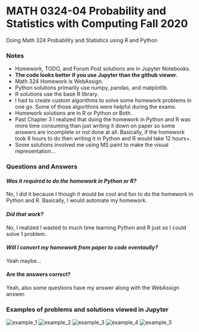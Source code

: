 # MATH 0324-04 Probability and Statistics with Computing Fall 2020
Doing Math 324 Probability and Statistics using R and Python

### Notes
- Homework, TODO, and Forum Post solutions are in Jupyter Notebooks.
- **The code looks better if you use Jupyter than the github viewer.**
- Math 324 Homework is WebAssign.
- Python solutions primarily use numpy, pandas, and matplotlib.
- R solutions use the base R library.
- I had to create custom algorithms to solve some homework problems in one go. Some of those algorithms were helpful during the exams.
- Homework solutions are in R or Python or Both.
- Past Chapter 3 I realized that doing the homework in Python and R was more time consuming than just writing it down on paper so some answers are incomplete or not done at all. Basically, if the homework took 6 hours to do then writing it in Python and R would take 12 hours+. 
- Some solutions involved me using MS paint to make the visual representation... 

### Questions and Answers
#### *Was it required to do the homework in Python or R?*
No, I did it because I though it would be cool and fun to do the homework in Python and R. Basically, I would automate my homework.
#### *Did that work?*
No, I realized I wasted to much time learning Python and R just so I could solve 1 problem.
#### *Will I convert my homework from paper to code eventaully?*
Yeah maybe...
#### Are the answers correct?
Yeah, also some questions have my answer along with the WebAssign answer.

### Examples of problems and solutions viewed in Jupyter
![example_1](../master/images/example_1.png)
![example_2](../master/images/example_2.png)
![example_3](../master/images/example_3.png)
![example_4](../master/images/example_4.png)
![example_5](../master/images/example_5.png)

